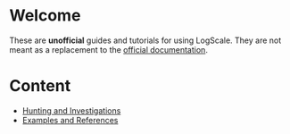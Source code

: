 # Welcome

These are **unofficial** guides and tutorials for using LogScale. They are not meant as a replacement to the [official documentation](https://library.humio.com/).

# Content

- [Hunting and Investigations](./LogScale-Hunting-and-Investigations/README.md)
- [Examples and References](./LogScale-Examples-and-References/README.md)
